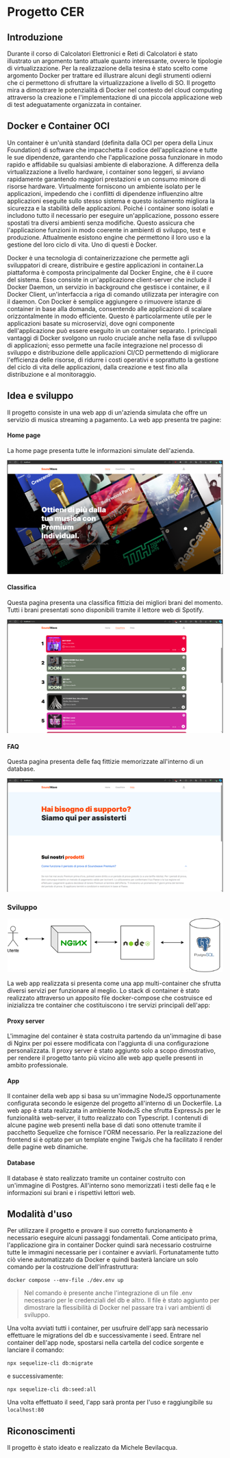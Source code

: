 # Progetto CER

## Introduzione
Durante il corso di Calcolatori Elettronici e Reti di Calcolatori è stato illustrato un argomento tanto attuale quanto interessante, ovvero le tipologie di virtualizzazione. Per la realizzazione della tesina è stato scelto come argomento Docker per trattare ed illustrare alcuni degli strumenti odierni che ci permettono di sfruttare la virtualizzazione a livello di SO. Il progetto mira a dimostrare le potenzialità di Docker nel contesto del cloud computing attraverso la creazione e l'implementazione di una piccola applicazione web di test adeguatamente organizzata in container. 

## Docker e Container OCI
Un container è un'unità standard (definita dalla OCI per opera della Linux Foundation) di software che impacchetta il codice dell'applicazione e tutte le sue dipendenze, garantendo che l'applicazione possa funzionare in modo rapido e affidabile su qualsiasi ambiente di elaborazione. A differenza della virtualizzazione a livello hardware, i container sono leggeri, si avviano rapidamente garantendo maggiori prestazioni e un consumo minore di risorse hardware. Virtualmente forniscono un ambiente isolato per le applicazioni, impedendo che i conflitti di dipendenze influenzino altre applicazioni eseguite sullo stesso sistema e questo isolamento migliora la sicurezza e la stabilità delle applicazioni. Poiché i container sono isolati e includono tutto il necessario per eseguire un'applicazione, possono essere spostati tra diversi ambienti senza modifiche. Questo assicura che l'applicazione funzioni in modo coerente in ambienti di sviluppo, test e produzione. Attualmente esistono engine che permettono il loro uso e la gestione del loro ciclo di vita. Uno di questi è Docker.

Docker è una tecnologia di containerizzazione che permette agli sviluppatori di creare, distribuire e gestire applicazioni in container.La piattaforma è composta principalmente dal Docker Engine, che è il cuore del sistema. Esso consiste in un'applicazione client-server che include il Docker Daemon, un servizio in background che gestisce i container, e il Docker Client, un'interfaccia a riga di comando utilizzata per interagire con il daemon. Con Docker è semplice aggiungere o rimuovere istanze di container in base alla domanda, consentendo alle applicazioni di scalare orizzontalmente in modo efficiente. Questo è particolarmente utile per le applicazioni basate su microservizi, dove ogni componente dell'applicazione può essere eseguito in un container separato. I principali vantaggi di Docker svolgono un ruolo cruciale anche nella fase di sviluppo di applicazioni; esso permette una facile integrazione nel processo di sviluppo e distribuzione delle applicazioni CI/CD permettendo di migliorare l'efficienza delle risorse, di ridurre i costi operativi e soprattutto la gestione del ciclo di vita delle applicazioni, dalla creazione e test fino alla distribuzione e al monitoraggio.

## Idea e sviluppo
Il progetto consiste in una web app di un'azienda simulata che offre un servizio di musica streaming a pagamento. La web app presenta tre pagine:

#### Home page
La home page presenta tutte le informazioni simulate dell'azienda.

![alt text](./img/home.png)

#### Classifica
Questa pagina presenta una classifica fittizia dei migliori brani del momento. Tutti i brani presentati sono disponibili tramite il lettore web di Spotify. 

![alt text](./img/chart.png)

#### FAQ
Questa pagina presenta delle faq fittizie memorizzate all'interno di un database.

![alt text](./img/faq.png)

### Sviluppo
![alt text](./img/diagramma.drawio.png)

La web app realizzata si presenta come una app multi-container che sfrutta diversi servizi per funzionare al meglio. Lo stack di container è stato realizzato attraverso un apposito file docker-compose che costruisce ed inizializza tre container che costituiscono i tre servizi principali dell'app:

#### Proxy server
L'immagine del container è stata costruita partendo da un'immagine di base di Nginx per poi essere modificata con l'aggiunta di una configurazione personalizzata. Il proxy server è stato aggiunto solo a scopo dimostrativo, per rendere il progetto tanto più vicino alle web app quelle presenti in ambito professionale.

#### App
Il container della web app si basa su un'immagine NodeJS opportunamente configurata secondo le esigenze del progetto all'interno di un Dockerfile.
La web app è stata realizzata in ambiente NodeJS che sfrutta ExpressJs per le funzionalità web-server, il tutto realizzato con Typescript. I contenuti di alcune pagine web presenti nella base di dati sono ottenute tramite il pacchetto Sequelize che fornisce l'ORM necessario. Per la realizzazione del frontend si è optato per un template engine TwigJs che ha facilitato il render delle pagine web dinamiche.

#### Database
Il database è stato realizzato tramite un container costruito con un'immagine di Postgres. All'interno sono memorizzati i testi delle faq e le informazioni sui brani e i rispettivi lettori web.

## Modalità d'uso
Per utilizzare il progetto e provare il suo corretto funzionamento è necessario eseguire alcuni passaggi fondamentali. Come anticipato prima, l'applicazione gira in container Docker quindi sarà necessario costruirne tutte le immagini necessarie per i container e avviarli. Fortunatamente tutto ciò viene automatizzato da Docker e quindi basterà lanciare un solo comando per la costruzione dell'infrastruttura:

```
docker compose --env-file ./dev.env up
```
> Nel comando è presente anche l'integrazione di un file .env necessario per le credenziali del db e altro. Il file è stato aggiunto per dimostrare la flessibilità di Docker nel passare tra i vari ambienti di sviluppo.

Una volta avviati tutti i container, per usufruire dell'app sarà necessario effettuare le migrations del db e successivamente i seed. Entrare nel container dell'app node, spostarsi nella cartella del codice sorgente e lanciare il comando:

```
npx sequelize-cli db:migrate
```
e successivamente:

```
npx sequelize-cli db:seed:all
```

Una volta effettuato il seed, l'app sarà pronta per l'uso e raggiungibile su  ```localhost:80```
## Riconoscimenti
Il progetto è stato ideato e realizzato da Michele Bevilacqua.


